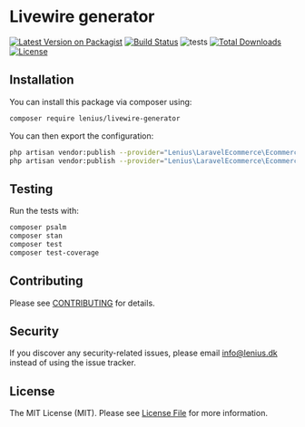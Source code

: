 
# Livewire generator

[![Latest Version on Packagist](https://img.shields.io/packagist/v/lenius/livewire-generator.svg?style=flat-square)](https://packagist.org/packages/lenius/laravel-ecommerce)
[![Build Status](https://travis-ci.org/lenius/livewire-generator.svg)](https://travis-ci.org/lenius/livewire-generator)
![tests](https://github.com/lenius/livewire-generator/workflows/tests/badge.svg?branch=main)
[![Total Downloads](https://poser.pugx.org/lenius/livewire-generator/downloads.svg)](https://packagist.org/packages/livewire-generator)
[![License](https://poser.pugx.org/lenius/livewire-generator/license.svg)](https://packagist.org/packages/Lenius/livewire-generator)

## Installation

You can install this package via composer using:

```bash
composer require lenius/livewire-generator
```

You can then export the configuration:

```bash
php artisan vendor:publish --provider="Lenius\LaravelEcommerce\EcommerceServiceProvider" --tag="config"
php artisan vendor:publish --provider="Lenius\LaravelEcommerce\EcommerceServiceProvider" --tag="views"
```

## Testing

Run the tests with:

``` bash
composer psalm
composer stan
composer test
composer test-coverage
```

## Contributing

Please see [CONTRIBUTING](CONTRIBUTING.md) for details.

## Security

If you discover any security-related issues, please email info@lenius.dk
instead of using the issue tracker.

## License

The MIT License (MIT). Please see [License File](LICENSE.md) for more information.
